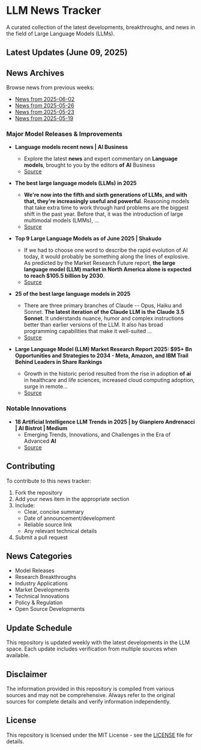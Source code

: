 # LLM News Tracker

A curated collection of the latest developments, breakthroughs, and news in the field of Large Language Models (LLMs).

## Latest Updates (June 09, 2025)


## News Archives

Browse news from previous weeks:

- [News from 2025-06-02](archives/news_2025-06-02.md)
- [News from 2025-05-26](archives/news_2025-05-26.md)
- [News from 2025-05-23](archives/news_2025-05-23.md)
- [News from 2025-05-19](archives/news_2025-05-19.md)

### Major Model Releases & Improvements

- **Language models recent news | AI Business**
  - Explore the latest <strong>news</strong> and expert commentary on <strong>Language</strong> <strong>models</strong>, brought to you by the editors <strong>of</strong> <strong>AI</strong> Business
  - [Source](https://aibusiness.com/nlp/language-models)

- **The best large language models (LLMs) in 2025**
  - <strong>We&#x27;re now into the fifth and sixth generations of LLMs, and with that, they&#x27;re increasingly useful and powerful</strong>. Reasoning models that take extra time to work through hard problems are the biggest shift in the past year. Before that, it was the introduction of large multimodal models (LMMs), ...
  - [Source](https://zapier.com/blog/best-llm/)

- **Top 9 Large Language Models as of June 2025 | Shakudo**
  - If we had to choose one word to describe the rapid evolution of AI today, it would probably be something along the lines of explosive. As predicted by the Market Research Future report, <strong>the large language model (LLM) market in North America alone is expected to reach $105.5 billion by 2030</strong>.
  - [Source](https://www.shakudo.io/blog/top-9-large-language-models)

- **25 of the best large language models in 2025**
  - There are three primary branches of Claude -- Opus, Haiku and Sonnet. <strong>The latest iteration of the Claude LLM is the Claude 3.5 Sonnet</strong>. It understands nuance, humor and complex instructions better than earlier versions of the LLM. It also has broad programming capabilities that make it well-suited ...
  - [Source](https://www.techtarget.com/whatis/feature/12-of-the-best-large-language-models)

- **Large Language Model (LLM) Market Research Report 2025: $95+ Bn Opportunities and Strategies to 2034 - Meta, Amazon, and IBM Trail Behind Leaders in Share Rankings**
  - Growth in the historic period resulted from the rise in adoption <strong>of</strong> <strong>ai</strong> in healthcare and life sciences, increased cloud computing adoption, surge in remote...
  - [Source](https://www.globenewswire.com/news-release/2025/06/03/3092958/0/en/Large-Language-Model-LLM-Market-Research-Report-2025-95-Bn-Opportunities-and-Strategies-to-2034-Meta-Amazon-and-IBM-Trail-Behind-Leaders-in-Share-Rankings.html)

### Notable Innovations

- **18 Artificial Intelligence LLM Trends in 2025 | by Gianpiero Andrenacci | AI Bistrot | Medium**
  - Emerging Trends, Innovations, and Challenges in the Era of Advanced <strong>AI</strong>
  - [Source](https://medium.com/data-bistrot/15-artificial-intelligence-llm-trends-in-2024-618a058c9fdf)

## Contributing

To contribute to this news tracker:

1. Fork the repository
2. Add your news item in the appropriate section
3. Include:
   - Clear, concise summary
   - Date of announcement/development
   - Reliable source link
   - Any relevant technical details
4. Submit a pull request

## News Categories

- Model Releases
- Research Breakthroughs
- Industry Applications
- Market Developments
- Technical Innovations
- Policy & Regulation
- Open Source Developments

## Update Schedule

This repository is updated weekly with the latest developments in the LLM space. Each update includes verification from multiple sources when available.

## Disclaimer

The information provided in this repository is compiled from various sources and may not be comprehensive. Always refer to the original sources for complete details and verify information independently.

## License

This repository is licensed under the MIT License - see the [LICENSE](LICENSE) file for details.
